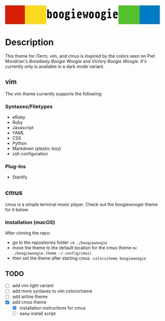 ![boogiewoogie](/media/boogiewoogieheader.png)

# Description
This theme for iTerm, vim, and cmus is inspired by the colors seen on Piet Mondrian's *Broadway Boogie Woogie* and *Victory Boogie Woogie*. It's
currently only is available in a dark mode variant. 

## vim
The vim theme currently supports the following:

### Syntaxes/Filetypes
* eRuby
* Ruby
* Javascript
* YAML
* CSS
* Python
* Markdown (plastic-boy)
* zsh configuration

### Plug-Ins
* Startify

## cmus
cmus is a simple terminal music player. Check out the *boogiewoogie* theme for it below. 

### Installation (macOS)
After cloning the repo:
* go to the repositories folder
  `cd ./boogiewoogie`
* move the theme to the default location for the cmus theme
  `mv ./boogiewoogie.theme ~/.config/cmus/`
* then set the theme after starting cmus 
  `:colorscheme boogiewoogie`

## TODO
- [ ] add vim light variant
- [ ] add more syntaxes to vim colorscheme
- [ ] add airline theme
- [x] add cmus theme
    - [x] installation instructions for cmus
    - [ ] easy-install script
